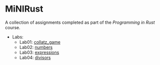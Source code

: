 # MiNIRust

A collection of assignments completed as part of the _Programming in Rust_ course.

- Labs:
  - Lab01: [collatz_game](https://github.com/adamgracikowski/MiNIRust/tree/main/Labs/Lab01/collatz_game)
  - Lab02: [numbers](https://github.com/adamgracikowski/MiNIRust/tree/main/Labs/Lab02/numbers)
  - Lab03: [expressions](https://github.com/adamgracikowski/MiNIRust/tree/main/Labs/Lab03/expressions)
  - Lab04: [divisors](https://github.com/adamgracikowski/MiNIRust/tree/main/Labs/Lab04/divisors)
